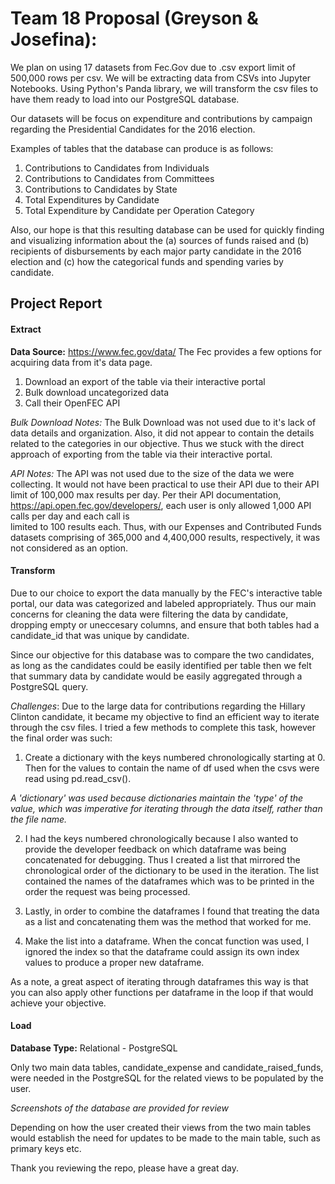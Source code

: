 # Team 18 Proposal (Greyson & Josefina):

We plan on using 17 datasets from Fec.Gov due to .csv export limit of 500,000 rows per csv. We will be extracting data from CSVs into
Jupyter Notebooks. Using Python's Panda library, we will transform the csv files to have them ready to load into our PostgreSQL database. 

Our datasets will be focus on expenditure and contributions by campaign regarding the Presidential  Candidates for the 2016 election. 

Examples of tables that the database can produce is as follows:
1. Contributions to Candidates from Individuals
2. Contributions to Candidates from Committees
4. Contributions to Candidates by State
3. Total Expenditures by Candidate
4. Total Expenditure by Candidate per Operation Category

Also, our hope is that this resulting database can be used for quickly finding and visualizing information about the (a) sources of 
funds raised and (b) recipients of disbursements by each major party candidate in the 2016 election and (c) how the categorical funds 
and spending varies by candidate.


## Project Report
#### Extract
**Data Source:** https://www.fec.gov/data/
The Fec provides a few options for acquiring data from it's data page. 
 1. Download an export of the table via their interactive portal
 2. Bulk download uncategorized data
 3. Call their OpenFEC API

*Bulk Download Notes:*
The Bulk Download was not used due to it's lack of data details and organization.
Also, it did not appear to contain the details related to the categories in our objective. 
Thus we stuck with the direct approach of exporting from the table via their interactive portal. 


*API Notes:*
The API was not used due to the size of the data we were collecting. 
It would not have been practical to use their API due to their API limit of 100,000 max results per day.
Per their API documentation, https://api.open.fec.gov/developers/, each user is only allowed 1,000 API calls per day and each call is  
limited to 100 results each.
Thus, with our Expenses and Contributed Funds datasets comprising of 365,000 and 4,400,000 results, respectively, it was not considered 
as an option. 

#### Transform

Due to our choice to export the data manually by the FEC's interactive table portal, our data was categorized and labeled appropriately. 
Thus our main concerns for cleaning the data were filtering the data by candidate, dropping empty or uneccesary columns, and ensure that 
both tables had a candidate_id that was unique by candidate. 

Since our objective for this database was to compare the two candidates, as long as the candidates could be easily identified per table 
then we felt that summary data by candidate would be easily aggregated through a PostgreSQL query. 

*Challenges*: Due to the large data for contributions regarding the Hillary Clinton candidate, it became my objective to find an 
efficient way to iterate through the csv files. I tried a few methods to complete this task, however the final order was such:
   1. Create a dictionary with the keys numbered chronologically starting at 0. Then for the values to contain the name of df used when 
   the csvs were read using pd.read_csv(). 
   
   *A 'dictionary' was used because dictionaries maintain the 'type' of the value, which was imperative for iterating through the data 
   itself, rather than the file name.*
   
   2. I had the keys numbered chronologically because I also wanted to provide the developer feedback on which dataframe was being 
   concatenated for debugging. Thus I created a list that mirrored the chronological order of the dictionary to be used in the 
   iteration. The list contained the names of the dataframes which was to be printed in the order the request was being processed.
   
   3. Lastly, in order to combine the dataframes I found that treating the data as a list and concatenating them was
   the method that worked for me. 
   
   4. Make the list into a dataframe. When the concat function was used, I ignored the index so that the dataframe could assign its own
   index values to produce a proper new dataframe. 
   
   As a note, a great aspect of iterating through dataframes this way is that you can also apply other functions per dataframe 
   in the loop if that would achieve your objective. 

#### Load

**Database Type:** Relational - PostgreSQL

Only two main data tables, candidate_expense and candidate_raised_funds, were needed in the PostgreSQL for the related views to be
populated by the user.

*Screenshots of the database are provided for review*

Depending on how the user created their views from the two main tables would establish the need for updates to be made to the main 
table, such as primary keys etc. 

Thank you reviewing the repo, please have a great day. 
